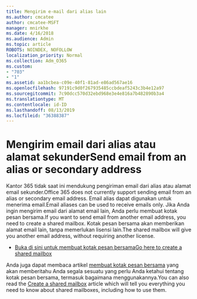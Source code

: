 ```yaml
---
title: Mengirim e-mail dari alias lain
ms.author: cmcatee
author: cmcatee-MSFT
manager: mnirkhe
ms.date: 4/16/2018
ms.audience: Admin
ms.topic: article
ROBOTS: NOINDEX, NOFOLLOW
localization_priority: Normal
ms.collection: Adm_O365
ms.custom:
- "703"
- "1"
ms.assetid: aa1bcbea-c09e-40f1-81ad-e86ad567ae16
ms.openlocfilehash: 97191c9d0f267935485ccbdeaf5243c3b4e12a97
ms.sourcegitcommit: 7c90dcc570d32ebd968e3e4e816a7b482890b3a4
ms.translationtype: MT
ms.contentlocale: id-ID
ms.lasthandoff: 08/13/2019
ms.locfileid: "36388387"
---
```

# <a name="send-email-from-an-alias-or-secondary-address"></a><span data-ttu-id="d597d-102">Mengirim email dari alias atau alamat sekunder</span><span class="sxs-lookup"><span data-stu-id="d597d-102">Send email from an alias or secondary address</span></span>

<span data-ttu-id="d597d-103">Kantor 365 tidak saat ini mendukung pengiriman email dari alias atau alamat email sekunder.</span><span class="sxs-lookup"><span data-stu-id="d597d-103">Office 365 does not currently support sending email from an alias or secondary email address.</span></span> <span data-ttu-id="d597d-104">Email alias dapat digunakan untuk menerima email.</span><span class="sxs-lookup"><span data-stu-id="d597d-104">Email aliases can be used to receive emails only.</span></span> <span data-ttu-id="d597d-105">Jika Anda ingin mengirim email dari alamat email lain, Anda perlu membuat kotak pesan bersama.</span><span class="sxs-lookup"><span data-stu-id="d597d-105">If you want to send email from another email address, you need to create a shared mailbox.</span></span> <span data-ttu-id="d597d-106">Kotak pesan bersama akan memberikan alamat email lain, tanpa memerlukan lisensi lain.</span><span class="sxs-lookup"><span data-stu-id="d597d-106">The shared mailbox will give you another email address, without requiring another license.</span></span>
  
- [<span data-ttu-id="d597d-107">Buka di sini untuk membuat kotak pesan bersama</span><span class="sxs-lookup"><span data-stu-id="d597d-107">Go here to create a shared mailbox</span></span>](https://portal.office.com/AdminPortal/Home#/AssistedGuide/addemailoptions)

<span data-ttu-id="d597d-108">Anda juga dapat membaca artikel [membuat kotak pesan bersama](https://docs.microsoft.com/en-us/office365/admin/email/create-a-shared-mailbox) yang akan memberitahu Anda segala sesuatu yang perlu Anda ketahui tentang kotak pesan bersama, termasuk bagaimana menggunakannya.</span><span class="sxs-lookup"><span data-stu-id="d597d-108">You can also read the [Create a shared mailbox](https://docs.microsoft.com/en-us/office365/admin/email/create-a-shared-mailbox) article which will tell you everything you need to know about shared mailboxes, including how to use them.</span></span>